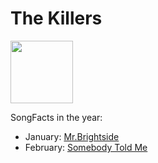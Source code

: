 # The Killers

<img src="https://upload.wikimedia.org/wikipedia/en/thumb/d/d1/Mr.-Brightside.jpg/220px-Mr.-Brightside.jpg" height="100" width="100" />

SongFacts in the year:

- January: [Mr.Brightside](../song/jan/mr_brightside.md)
- February: [Somebody Told Me](../song/feb/somebody_told_me.md)

